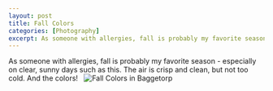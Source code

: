 ```yaml
---
layout: post
title: Fall Colors
categories: [Photography]
excerpt: As someone with allergies, fall is probably my favorite season - especially on clear, sunny days such as this.
---
```

As someone with allergies, fall is probably my favorite season - especially on clear, sunny days such as this. The air is crisp and clean, but not too cold. And the colors!
&nbsp;
![Fall Colors in Baggetorp](DSC_1553.JPG)
&nbsp;
&nbsp;
&nbsp;
